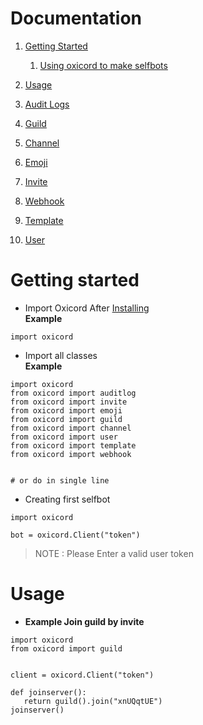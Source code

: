# Documentation

1. [Getting Started](https://github.com/oxy-Op/oxicord/tree/master/docs#getting-started)
    1. [Using oxicord to make selfbots](https://github.com/oxy-Op/oxicord/tree/master/docs#getting-started-creating-first-selfbot)

1. [Usage](#Usage)

1. [Audit Logs](https://github.com/oxy-Op/oxicord/blob/master/docs/audit.md)
1. [Guild](https://github.com/oxy-Op/oxicord/blob/master/docs/guild.md)
1. [Channel](https://github.com/oxy-Op/oxicord/blob/master/docs/channel.md)
1. [Emoji](https://github.com/oxy-Op/oxicord/blob/master/docs/emoji.md)
1. [Invite](https://github.com/oxy-Op/oxicord/blob/master/docs/invite.md)
3. [Webhook](https://github.com/oxy-Op/oxicord/blob/master/docs/webhook.md)
4. [Template](https://github.com/oxy-Op/oxicord/blob/master/docs/template.md)
5. [User](https://github.com/oxy-Op/oxicord/blob/master/docs/user.md)




# Getting started

* Import Oxicord After [Installing](https://github.com/oxy-Op/oxicord#installation) <br />
**Example**
```
import oxicord
```

* Import all classes <br />
**Example**
```
import oxicord
from oxicord import auditlog
from oxicord import invite
from oxicord import emoji
from oxicord import guild
from oxicord import channel
from oxicord import user
from oxicord import template
from oxicord import webhook


# or do in single line

```
* Creating first selfbot

```
import oxicord

bot = oxicord.Client("token")

```
> NOTE : Please Enter a valid user token



# Usage

* **Example Join guild by invite**
 ```
 import oxicord
from oxicord import guild


client = oxicord.Client("token")

def joinserver():
    return guild().join("xnUQqtUE")
joinserver()
```
